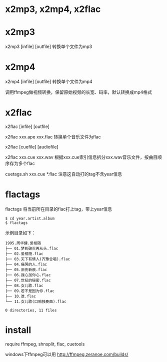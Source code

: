 x2mp3, x2mp4, x2flac
====================

# x2mp3

x2mp3 [infile] [outfile] 转换单个文件为mp3

# x2mp4

x2mp4 [infile] [outfile] 转换单个文件为mp4

调用ffmpeg做视频转换，保留原始视频的长宽、码率，默认转换成mp4格式

# x2flac

x2flac [infile] [outfile]

x2flac xxx.ape xxx.flac  转换单个音乐文件为flac

x2flac [cuefile] [audiofile] 

x2flac xxx.cue xxx.wav  根据xxx.cue索引信息拆分xxx.wav音乐文件，按曲目顺序存为多个flac

cuetags.sh xxx.cue *.flac 注意这自动打的tag不含year信息

# flactags 

flactags 将当前所在目录的flac打上tag，带上year信息

    $ cd year.artist.album
    $ flactags

示例目录如下：

    1995.周华健.爱相随
    ├── 01.梦到破灭再从头.flac
    ├── 02.爱相随.flac
    ├── 03.天下有情人(齐豫合唱).flac
    ├── 04.痛哭的人.flac
    ├── 05.旧伤新痕.flac
    ├── 06.我心加你心.flac
    ├── 07.世纪的秘密.flac
    ├── 08.女儿歌.flac
    ├── 09.若不是因为你.flac
    ├── 10.谁.flac
    └── 11.女儿歌(口哨独奏曲).flac

    0 directories, 11 files

# install

require ffmpeg, shnsplit, flac, cuetools

windows下ffmpeg可以用 http://ffmpeg.zeranoe.com/builds/

